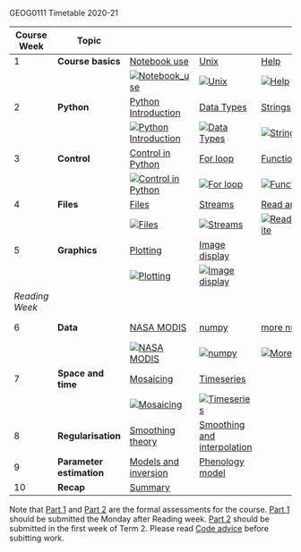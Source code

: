 GEOG0111 Timetable 2020-21



| Course Week	|  Topic	|  |  | 	| || Assessment |
|-	|-	|-	|-	|-	|-	|-	|- |
|  1	|  **Course basics**	|  [Notebook use](001_Notebook_use.md)	|  [Unix](002_Unix.md)	|  [Help](003_Help.md)	| [Accounts](004_Accounts.md) | [Packages](005_Packages.md)| 
|	| |[![Notebook_use](images/icon.png)](https://web.microsoftstream.com/video/8dc459b3-d5d1-42bf-9143-07c216af1b1f) | [![Unix](images/icon.png)](https://web.microsoftstream.com/video/8b1894c1-83ad-4194-aaf3-999647c8e269)|[![Help](images/icon.png)](https://web.microsoftstream.com/video/85e92a30-45e0-4214-a3d6-25882cd479ec)|[![Accounts](images/icon.png)](https://web.microsoftstream.com/video/b836e3e2-cccc-431c-be71-c394ede23288)| [![Packages](images/icon.png)](https://web.microsoftstream.com/video/1cdd4f09-036d-45b3-88a9-451c8c1ddef0)
|  2	|  **Python** 	| [Python Introduction](010_Python_Introduction.md)	| [Data Types](011_Python_data_types.md) 	|  [Strings](012_Python_strings.md)	| [String methods](013_Python_string_methods.md) | [Groups](014_Python_groups.md) |[Lists and dictionaries](060_Groups.md)|
|	| |[![Python Introduction](images/icon.png)](https://web.microsoftstream.com/video/ada31325-4f42-4d6e-bd4e-69d980ccdc6e) | [![Data Types](images/icon.png)](https://web.microsoftstream.com/video/484a82d4-0159-41f5-a088-8079f511c449)|[![Strings](images/icon.png)](https://web.microsoftstream.com/video/5395e966-9d6b-4ae7-9495-bc6af514b84c)|[![String methods](images/icon.png)](https://web.microsoftstream.com/video/15c2b8a1-ee07-4b51-972f-9902b31ff7fd)| [![Groups](images/icon.png)](https://web.microsoftstream.com/video/b4e0005a-866a-4d56-bfcb-4373121979a3)
|  3	|  **Control**	| [Control in Python](015_Python_control.md) 	| [For loop](016_Python_for.md) 	| [Functions](017_Functions.md) 	| [Scripts](018_Running_Python.md) | | [Python script](061_Script.md)|
|	| |[![Control in Python](images/icon.png)](https://web.microsoftstream.com/video/bca9c0f5-93f3-4e0e-9514-afbfb7636467) | [![For loop](images/icon.png)](https://web.microsoftstream.com/video/20bac8b4-2aa7-442b-bdbc-7f1e247102c1)|[![Function](images/icon.png)](https://web.microsoftstream.com/video/16fdbf94-2ae9-4679-8693-7ae8d47dd949)|[![Scripts](images/icon.png)](https://web.microsoftstream.com/video/087a1c32-9bd4-4a45-a481-826cb1f39279)
|  4	| **Files** 	|  [Files](020_Python_files.md)	|  	[Streams](021_Streams.md)| [Read and Write](022_Read_write_files.md) 	|
|	| |[![Files](images/icon.png)](https://web.microsoftstream.com/video/89d9af9f-bd43-466e-9773-72fba61b5cc7) | [![Streams](images/icon.png)](https://web.microsoftstream.com/video/6c5e1f73-1f6a-478b-ad84-aec29ba86f0e)|[![Read_and_Write](images/icon.png)](https://web.microsoftstream.com/video/60ace003-7dbf-4b0f-b52f-fc43a3fde7f9)
|  5	| **Graphics** 	|  [Plotting](023_Plotting.md)	|  [Image display](024_Image_display.md)	|  	| | |[Part 1](062_Part1.md) [Code advice](063_Part1_code.md)|
|	| |[![Plotting](images/icon.png)](https://web.microsoftstream.com/video/58c9847b-d8f4-474f-a886-e5495a3caad0) | [![Image display](images/icon.png)](https://web.microsoftstream.com/video/3acebc5e-e0d9-4d6c-ae16-67f97943d33d)|
|  *Reading Week*	|  	|  	|  	|  	|
|  6	|**Data** 	|  [NASA MODIS](030_NASA_MODIS_Earthdata.md)	|  [numpy](031_Numpy.md)	|  [more numpy](032_More_numpy.md)	| || [Numpy exercise](064_Numpy.md)|
|	| |[![NASA MODIS](images/icon.png)](https://web.microsoftstream.com/video/4ccb5435-7d58-4a4f-a7dc-c766d5d189c4) | [![numpy](images/icon.png)](https://web.microsoftstream.com/video/63e742a0-3d7a-4b30-8608-e3d3d0bb6e61) | [![More numpy](images/icon.png)](https://web.microsoftstream.com/video/bcb063e5-a23c-47ad-9f61-78400c83efc0)
|  7	|  **Space and time**	| [Mosaicing](040_GDAL_mosaicing_and_masking.md) 	|  [Timeseries](041_GDAL_timeseries.md)	|  	|
|	| |[![Mosaicing](images/icon.png)](https://web.microsoftstream.com/video/cf2d7286-2b3e-471d-b13c-697020797712) | [![Timeseries](images/icon.png)](https://web.microsoftstream.com/video/126c2d15-2dda-4c76-b1aa-eb7ef0125623)
|  8	| **Regularisation** 	|  [Smoothing theory](042_Weighted_smoothing_and_interpolation.md)	| [Smoothing and interpolation](043_Weighted_interpolation.md) 	|  	| |  |[LAI](065_LAI.md)|
|  9	|  **Parameter estimation**	| [Models and inversion](050_Models.md) 	|   [Phenology model](051_Phenology_model.md) 	|  	|
|  10	|  **Recap**	|  [Summary](070_Summary.md)|  	|  	|| | [Part 2](066_Part2.md)|


Note that [Part 1](062_Part1.md) and [Part 2](066_Part2.md) are the formal assessments for the course. [Part 1](062_Part1.md) should be submitted the Monday after Reading week. [Part 2](066_Part2.md) should be submitted in the first week of Term 2. Please read [Code advice](063_Part1_code.md) before subitting work.
